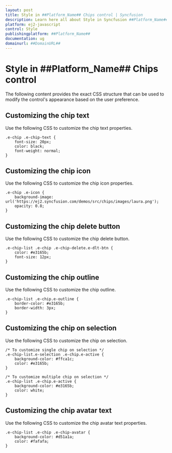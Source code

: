 ```yaml
---
layout: post
title: Style in ##Platform_Name## Chips control | Syncfusion
description: Learn here all about Style in Syncfusion ##Platform_Name## Chips control of Syncfusion Essential JS 2 and more.
platform: ej2-javascript
control: Style 
publishingplatform: ##Platform_Name##
documentation: ug
domainurl: ##DomainURL##
---
```


# Style in ##Platform_Name## Chips control

The following content provides the exact CSS structure that can be used to modify the control's appearance based on the user preference.

## Customizing the chip text

Use the following CSS to customize the chip text properties.

```
.e-chip .e-chip-text {
    font-size: 20px;
    color: black;
    font-weight: normal;
}
```

## Customizing the chip icon

Use the following CSS to customize the chip icon properties.

```
.e-chip .e-icon {
    background-image: url('https://ej2.syncfusion.com/demos/src/chips/images/laura.png');
    opacity: 0.8;
}
```

## Customizing the chip delete button

Use the following CSS to customize the chip delete button.

```
.e-chip-list .e-chip .e-chip-delete.e-dlt-btn {
    color: #e3165b;
    font-size: 12px;
}
```

## Customizing the chip outline

Use the following CSS to customize the chip outline.

```
.e-chip-list .e-chip.e-outline {
    border-color: #e3165b;
    border-width: 3px;
}
```

## Customizing the chip on selection

Use the following CSS to customize the chip on selection.

```
/* To customize single chip on selection */
.e-chip-list.e-selection .e-chip.e-active {
    background-color: #ffca1c;
    color: #e3165b;
}

/* To customize multiple chip on selection */
.e-chip-list .e-chip.e-active {
    background-color: #e3165b;
    color: white;
}
```

## Customizing the chip avatar text

Use the following CSS to customize the chip avatar text properties.

```
.e-chip-list .e-chip .e-chip-avatar {
    background-color: #d51a1a;
    color: #fafafa;
}
```